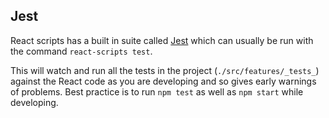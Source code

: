 ## Jest

React scripts has a built in suite called [Jest](https://jestjs.io/) which can usually be run with the command `react-scripts test`. 

This will watch and run all the tests in the project (`./src/features/_tests_`) against the React code as you are developing and so gives early warnings of problems. Best practice is to run `npm test` as well as `npm start` while developing.
